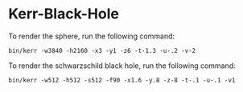 # Kerr-Black-Hole

To render the sphere, run the following command:
```
bin/kerr -w3840 -h2160 -x3 -y1 -z6 -t-1.3 -u-.2 -v-2
```

To render the schwarzschild black hole, run the following command:
```
bin/kerr -w512 -h512 -s512 -f90 -x1.6 -y.8 -z-8 -t-.1 -u-.1 -v1
```
